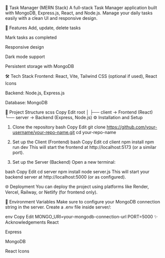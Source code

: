 📝 Task Manager (MERN Stack)
A full-stack Task Manager application built with MongoDB, Express.js, React, and Node.js.
Manage your daily tasks easily with a clean UI and responsive design.

🚀 Features
Add, update, delete tasks

Mark tasks as completed

Responsive design

Dark mode support

Persistent storage with MongoDB

🛠️ Tech Stack
Frontend: React, Vite, Tailwind CSS (optional if used), React Icons

Backend: Node.js, Express.js

Database: MongoDB

📂 Project Structure
scss
Copy
Edit
root
│
├── client   → Frontend (React)
└── server   → Backend (Express, Node.js)
⚙️ Installation and Setup
1. Clone the repository
bash
Copy
Edit
git clone https://github.com/your-username/your-repo-name.git
cd your-repo-name
2. Set up the Client (Frontend)
bash
Copy
Edit
cd client
npm install
npm run dev
This will start the frontend at http://localhost:5173 (or a similar port).

3. Set up the Server (Backend)
Open a new terminal:

bash
Copy
Edit
cd server
npm install
node server.js
This will start your backend server at http://localhost:5000 (or as configured).

🌐 Deployment
You can deploy the project using platforms like Render, Vercel, Railway, or Netlify (for frontend only).

📄 Environment Variables
Make sure to configure your MongoDB connection string in the server. Create a .env file inside server/:

env
Copy
Edit
MONGO_URI=your-mongodb-connection-url
PORT=5000
✨ Acknowledgements
React

Express

MongoDB

React Icons
